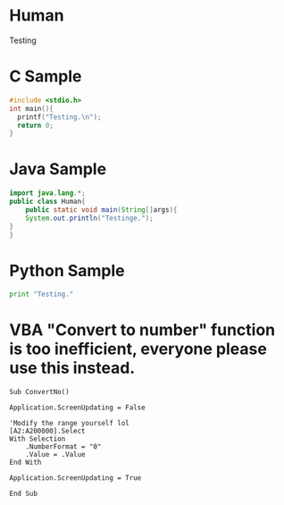 # Human
Testing


# C Sample

```c
#include <stdio.h>
int main(){
  printf("Testing.\n");
  return 0;
}
```

# Java Sample

```java
import java.lang.*;
public class Human{
	public static void main(String[]args){
  	System.out.println("Testinge.");
}
}
```

# Python Sample
```python
print "Testing."
```

# VBA "Convert to number" function is too inefficient, everyone please use this instead.
```VBA
Sub ConvertNo()

Application.ScreenUpdating = False

'Modify the range yourself lol
[A2:A200000].Select
With Selection
    .NumberFormat = "0"
    .Value = .Value
End With

Application.ScreenUpdating = True

End Sub
```
